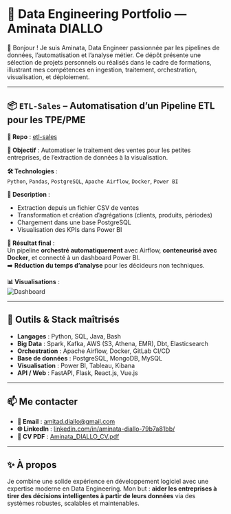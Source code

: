 
# 🧩 Data Engineering Portfolio — Aminata DIALLO

👋 Bonjour ! Je suis Aminata, Data Engineer passionnée par les pipelines de données, l’automatisation et l’analyse métier. Ce dépôt présente une sélection de projets personnels ou réalisés dans le cadre de formations, illustrant mes compétences en ingestion, traitement, orchestration, visualisation, et déploiement.

---

## 📦 `ETL-Sales` – Automatisation d’un Pipeline ETL pour les TPE/PME
**🔗 Repo** : [etl-sales](https://github.com/MinaDiallo/Sales-ETL-Pipeline)

**📌 Objectif** : Automatiser le traitement des ventes pour les petites entreprises, de l’extraction de données à la visualisation.

**🛠️ Technologies** :  
`Python`, `Pandas`, `PostgreSQL`, `Apache Airflow`, `Docker`, `Power BI`

**📄 Description** :
- Extraction depuis un fichier CSV de ventes
- Transformation et création d’agrégations (clients, produits, périodes)
- Chargement dans une base PostgreSQL
- Visualisation des KPIs dans Power BI

**🎯 Résultat final** :  
Un pipeline **orchestré automatiquement** avec Airflow, **conteneurisé avec Docker**, et connecté à un dashboard Power BI.  
➡️ **Réduction du temps d’analyse** pour les décideurs non techniques.

**📊 Visualisations** :  
![Dashboard]([./docs/images/Visuel_data_sales.png])

---

## 🧰 Outils & Stack maîtrisés

- **Langages** : Python, SQL, Java, Bash
- **Big Data** : Spark, Kafka, AWS (S3, Athena, EMR), Dbt, Elasticsearch
- **Orchestration** : Apache Airflow, Docker, GitLab CI/CD
- **Base de données** : PostgreSQL, MongoDB, MySQL
- **Visualisation** : Power BI, Tableau, Kibana
- **API / Web** : FastAPI, Flask, React.js, Vue.js

---

## 📫 Me contacter

- **📧 Email** : amitad.diallo@gmail.com  
- **🌐 LinkedIn** : [linkedin.com/in/aminata-diallo-79b7a81bb/](https://www.linkedin.com/in/aminata-diallo-79b7a81bb/)  
- **📁 CV PDF** : [Aminata_DIALLO_CV.pdf](./Aminata_DIALLO_CV.pdf)

---

## ✨ À propos

Je combine une solide expérience en développement logiciel avec une expertise moderne en Data Engineering. Mon but : **aider les entreprises à tirer des décisions intelligentes à partir de leurs données** via des systèmes robustes, scalables et maintenables.
